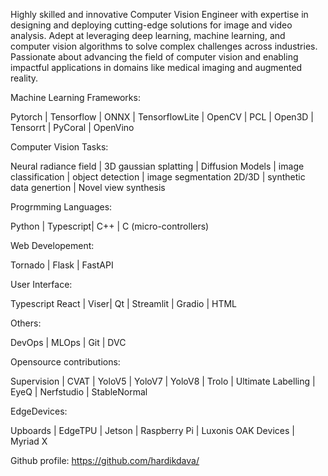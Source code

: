 Highly skilled and innovative Computer Vision Engineer with expertise in designing and deploying cutting-edge solutions for image and video analysis. Adept at leveraging deep learning, machine learning, and computer vision algorithms to solve complex challenges across industries. Passionate about advancing the field of computer vision and enabling impactful applications in domains like medical imaging and augmented reality.


Machine Learning Frameworks: 

Pytorch | Tensorflow | ONNX | TensorflowLite | OpenCV | PCL | Open3D | Tensorrt | PyCoral | OpenVino

Computer Vision Tasks:

Neural radiance field | 3D gaussian splatting | Diffusion Models | image classification | object detection | image segmentation 2D/3D | synthetic data genertion | Novel view synthesis 

Progrmming Languages:

Python | Typescript| C++ | C (micro-controllers)

Web Developement:

Tornado | Flask | FastAPI

User Interface:

Typescript React | Viser| Qt | Streamlit | Gradio | HTML

Others:

DevOps | MLOps | Git | DVC

Opensource contributions:

Supervision | CVAT | YoloV5 | YoloV7 | YoloV8 | Trolo | Ultimate Labelling | EyeQ | Nerfstudio | StableNormal
 
EdgeDevices:

Upboards | EdgeTPU | Jetson | Raspberry Pi | Luxonis OAK Devices | Myriad X


Github profile: https://github.com/hardikdava/
